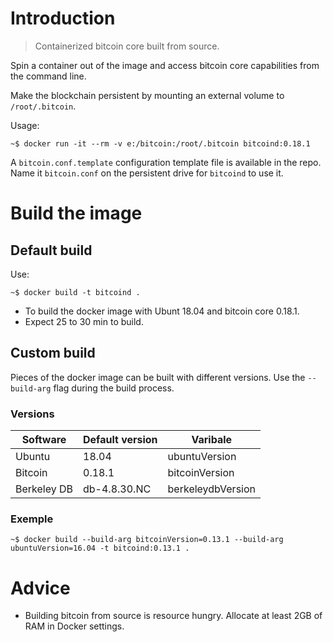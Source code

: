 # Introduction

> Containerized bitcoin core built from source.

Spin a container out of the image and access bitcoin core capabilities from the command line.

Make the blockchain persistent by mounting an external volume to `/root/.bitcoin`.

Usage:

```shell
~$ docker run -it --rm -v e:/bitcoin:/root/.bitcoin bitcoind:0.18.1
```

A `bitcoin.conf.template` configuration template file is available in the repo. Name it `bitcoin.conf` on the persistent drive for `bitcoind` to use it.

# Build the image

## Default build

Use:

```shell
~$ docker build -t bitcoind .
```

* To build the docker image with Ubunt 18.04 and bitcoin core 0.18.1.
* Expect 25 to 30 min to build.

## Custom build

Pieces of the docker image can be built with different versions. Use the `--build-arg` flag during the build process.

### Versions

| Software    | Default version      | Varibale          |
|-------------|----------------------|-------------------|
| Ubuntu      | 18.04                | ubuntuVersion     |
| Bitcoin     | 0.18.1               | bitcoinVersion    |
| Berkeley DB | db-4.8.30.NC         | berkeleydbVersion |

### Exemple

```shell
~$ docker build --build-arg bitcoinVersion=0.13.1 --build-arg ubuntuVersion=16.04 -t bitcoind:0.13.1 .
```

# Advice

* Building bitcoin from source is resource hungry. Allocate at least 2GB of RAM in Docker settings.
